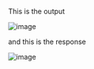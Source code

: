 This is the output

![image](https://github.com/jdsolivio/ASP.NET-Core-Web-API/assets/156039126/21863ba2-9d76-442f-8b89-13542a2fb839)


and this is the response

![image](https://github.com/jdsolivio/ASP.NET-Core-Web-API/assets/156039126/e711fa64-4490-4c11-ad6c-c9cbca323178)
